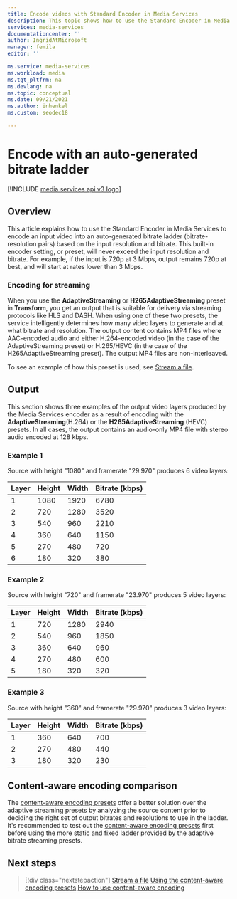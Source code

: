```yaml
---
title: Encode videos with Standard Encoder in Media Services 
description: This topic shows how to use the Standard Encoder in Media Services to encode an input video with an auto-generated bitrate ladder, based on the input resolution and bitrate. 
services: media-services
documentationcenter: ''
author: IngridAtMicrosoft
manager: femila
editor: ''

ms.service: media-services
ms.workload: media
ms.tgt_pltfrm: na
ms.devlang: na
ms.topic: conceptual
ms.date: 09/21/2021
ms.author: inhenkel
ms.custom: seodec18

---
```

#  Encode with an auto-generated bitrate ladder

[!INCLUDE [media services api v3 logo](./includes/v3-hr.md)]

## Overview

This article explains how to use the Standard Encoder in Media Services to encode an input video into an auto-generated bitrate ladder (bitrate-resolution pairs) based on the input resolution and bitrate. This built-in encoder setting, or preset, will never exceed the input resolution and bitrate. For example, if the input is 720p at 3 Mbps, output remains 720p at best, and will start at rates lower than 3 Mbps.

### Encoding for streaming

When you use the **AdaptiveStreaming** or **H265AdaptiveStreaming** preset in **Transform**, you get an output that is suitable for delivery via streaming protocols like HLS and DASH. When using one of these two presets, the service intelligently determines how many video layers to generate and at what bitrate and resolution. The output content contains MP4 files where AAC-encoded audio and either H.264-encoded video (in the case of the AdaptiveStreaming preset) or H.265/HEVC (in the case of the H265AdaptiveStreaming preset). The output MP4 files are non-interleaved.

To see an example of how this preset is used, see [Stream a file](stream-files-dotnet-quickstart.md).

## Output

This section shows three examples of the output video layers produced by the Media Services encoder as a result of encoding with the **AdaptiveStreaming**(H.264) or the **H265AdaptiveStreaming** (HEVC) presets. In all cases, the output contains an audio-only MP4 file with stereo audio encoded at 128 kbps.

### Example 1
Source with height "1080" and framerate "29.970" produces 6 video layers:

|Layer|Height|Width|Bitrate (kbps)|
|---|---|---|---|
|1|1080|1920|6780|
|2|720|1280|3520|
|3|540|960|2210|
|4|360|640|1150|
|5|270|480|720|
|6|180|320|380|

### Example 2
Source with height "720" and framerate "23.970" produces 5 video layers:

|Layer|Height|Width|Bitrate (kbps)|
|---|---|---|---|
|1|720|1280|2940|
|2|540|960|1850|
|3|360|640|960|
|4|270|480|600|
|5|180|320|320|

### Example 3
Source with height "360" and framerate "29.970" produces 3 video layers:

|Layer|Height|Width|Bitrate (kbps)|
|---|---|---|---|
|1|360|640|700|
|2|270|480|440|
|3|180|320|230|


## Content-aware encoding comparison

The [content-aware encoding presets](./encode-content-aware-concept.md) offer a better solution over the adaptive streaming presets by analyzing the source content prior to deciding the right set of output bitrates and resolutions to use in the ladder.
It's recommended to test out the [content-aware encoding presets](./encode-content-aware-concept.md) first before using the more static and fixed ladder provided by the adaptive bitrate streaming presets.

## Next steps

> [!div class="nextstepaction"]
> [Stream a file](stream-files-dotnet-quickstart.md)
> [Using the content-aware encoding presets](./encode-content-aware-concept.md)
> [How to use content-aware encoding](./encode-content-aware-how-to.md)
